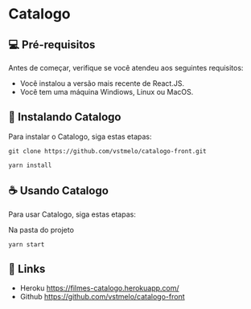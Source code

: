 # Catalogo

## 💻 Pré-requisitos

Antes de começar, verifique se você atendeu aos seguintes requisitos:
<!---Estes são apenas requisitos de exemplo. Adicionar, duplicar ou remover conforme necessário--->
* Você instalou a versão mais recente de React.JS.
* Você tem uma máquina Windiows, Linux ou MacOS.

## 🚀 Instalando Catalogo

Para instalar o Catalogo, siga estas etapas:

```
git clone https://github.com/vstmelo/catalogo-front.git

yarn install
```

## ☕ Usando Catalogo

Para usar Catalogo, siga estas etapas:

Na pasta do projeto

```
yarn start
```



## 📝 Links


* Heroku https://filmes-catalogo.herokuapp.com/
* Github https://github.com/vstmelo/catalogo-front



